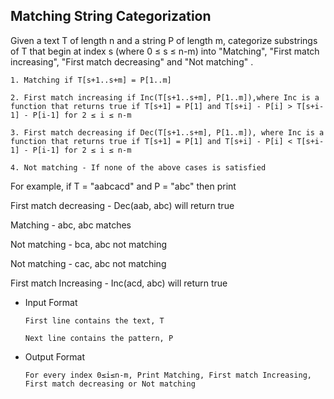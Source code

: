 ## Matching String Categorization
Given a text T of length n and a string P of length m, categorize substrings of T that begin at index s (where 0 ≤ s ≤ n-m) into "Matching", "First match increasing", "First match decreasing" and "Not matching" . 

    1. Matching if T[s+1..s+m] = P[1..m]

    2. First match increasing if Inc(T[s+1..s+m], P[1..m]),where Inc is a function that returns true if T[s+1] = P[1] and T[s+i] - P[i] > T[s+i-1] - P[i-1] for 2 ≤ i ≤ n-m

    3. First match decreasing if Dec(T[s+1..s+m], P[1..m]), where Inc is a function that returns true if T[s+1] = P[1] and T[s+i] - P[i] < T[s+i-1] - P[i-1] for 2 ≤ i ≤ n-m

    4. Not matching - If none of the above cases is satisfied

For example, if T = "aabcacd" and P = "abc" then print 

First match decreasing - Dec(aab, abc) will return true

Matching - abc, abc matches

Not matching - bca, abc not matching

Not matching - cac, abc not matching

First match Increasing - Inc(acd, abc) will return true

- Input Format
    ```
    First line contains the text, T

    Next line contains the pattern, P
    ```
- Output Format
    ```
    For every index 0≤i≤n-m, Print Matching, First match Increasing, First match decreasing or Not matching
    ```